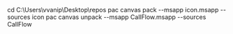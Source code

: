 cd C:\Users\vvanip\Desktop\repos
pac canvas pack --msapp icon.msapp --sources icon
pac canvas unpack --msapp CallFlow.msapp --sources CallFlow 